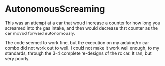 # AutonomousScreaming
This was an attempt at a car that would increase a counter for how long you screamed into the gas intake, and then would decrease that counter as the car moved forward autonomously.

The code seemed to work fine, but the execution on my arduino/rc car combo did not work out to well. I could not make it work well enough, to my standards, through the 3-4 complete re-designs of the rc car. It ran, but very poorly.

